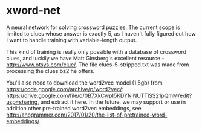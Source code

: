 # xword-net
A neural network for solving crossword puzzles. The current scope is limited to clues whose answer is exactly 5, as I haven't fully figured out how I want to handle training with variable-length output.

This kind of training is really only possible with a database of crossword clues, and luckily we have Matt Ginsberg's excellent resource - http://www.otsys.com/clue/. The file clues-5-stripped.txt was made from processing the clues.bz2 he offers.

You'll also need to download the word2vec model (1.5gb) from https://code.google.com/archive/p/word2vec/: https://drive.google.com/file/d/0B7XkCwpI5KDYNlNUTTlSS21pQmM/edit?usp=sharing, and extract it here. In the future, we may support or use in addition other pre-trained word2vec embeddings, see http://ahogrammer.com/2017/01/20/the-list-of-pretrained-word-embeddings/.